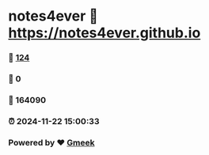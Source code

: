 # notes4ever :link: https://notes4ever.github.io 
### :page_facing_up: [124](https://notes4ever.github.io/tag.html) 
### :speech_balloon: 0 
### :hibiscus: 164090 
### :alarm_clock: 2024-11-22 15:00:33 
### Powered by :heart: [Gmeek](https://github.com/Meekdai/Gmeek)
